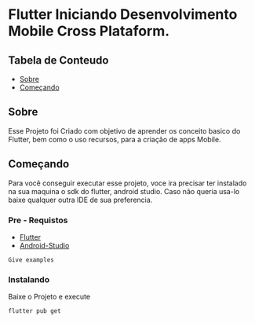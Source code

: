 # Flutter Iniciando Desenvolvimento Mobile Cross Plataform.

## Tabela de Conteudo

- [Sobre](#about)
- [Começando](#getting_started)


## Sobre <a name = "about"></a>

Esse Projeto foi Criado com objetivo de aprender os conceito basico do Flutter, bem como o uso recursos, para a criação de apps Mobile.

## Começando <a name = "getting_started"></a>
Para você conseguir executar esse projeto, voce ira precisar ter instalado na sua maquina o sdk do flutter, android studio. Caso não queria usa-lo baixe qualquer outra IDE de sua preferencia.

### Pre - Requistos
 - [Flutter](https://www.flutter.dev)
 - [Android-Studio](https://developer.android.com)

```
Give examples
```

### Instalando

Baixe o Projeto e execute

```
flutter pub get
```
